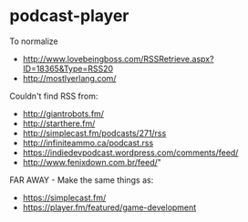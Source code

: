 # podcast-player

To normalize
- http://www.lovebeingboss.com/RSSRetrieve.aspx?ID=18365&Type=RSS20
- http://mostlyerlang.com/

Couldn't find RSS from:
- http://giantrobots.fm/
- http://starthere.fm/
- http://simplecast.fm/podcasts/271/rss
- http://infiniteammo.ca/podcast.rss
- https://indiedevpodcast.wordpress.com/comments/feed/
- http://www.fenixdown.com.br/feed/"

FAR AWAY - Make the same things as:
- https://simplecast.fm/
- https://player.fm/featured/game-development
